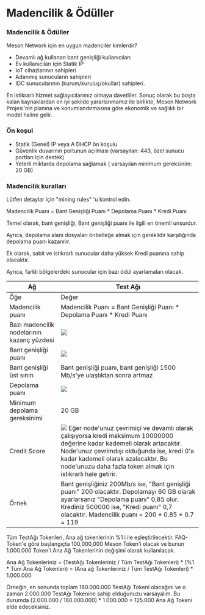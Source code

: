 # Madencilik & Ödüller

### Madencilik & Ödüller

Meson Network için en uygun madenciler kimlerdir?

* Devamlı ağ kullanan bant genişliği kullanıcıları
* Ev kullanıcıları için Statik IP
* IoT cihazlarının sahipleri
* Adanmış sunucuların sahipleri
* IDC sunucularının (kurum/kuruluş/okullar) sahipleri.

En istikrarlı hizmet sağlayıcılarımız olmaya davetliler. Sonuç olarak bu boşta kalan kaynaklardan en iyi şekilde yararlanmamız ile birlikte, Meson Network Projesi'nin planına ve konumlandırmasına göre ekonomik ve sağlıklı bir model haline gelir.

### Ön koşul

* Statik (Genel) IP veya A DHCP ön koşulu
* Güvenlik duvarının portunun açılması (varsayılan: 443, özel sunucu portları için destek)
* Yeterli miktarda depolama sağlamak ( varsayılan minimum gereksinim: 20 GB)

### Madencilik kuralları

Lütfen detaylar için "mining rules" 'u kontrol edin.

Madencilik Puanı = Bant Genişliği Puanı \* Depolama Puanı \* Kredi Puanı

Temel olarak, bant genişliği, Bant genişliği puanı ile ilgili en önemli unsurdur.

Ayrıca, depolama alanı dosyaları önbelleğe almak için gereklidir karşılığında depolama puanı kazanılır.

Ek olarak, sabit ve istikrarlı sunucular daha yüksek Kredi puanına sahip olacaktır.

Ayrıca, farklı bölgelerdeki sunucular için bazı ödül ayarlamaları olacak.

| Ağ                                         | Test Ağı                                                                                                                                                                                                                                                                                                                                       |
| ------------------------------------------ | ---------------------------------------------------------------------------------------------------------------------------------------------------------------------------------------------------------------------------------------------------------------------------------------------------------------------------------------------- |
| Öğe                                        | Değer                                                                                                                                                                                                                                                                                                                                          |
| Madencilik puanı                           | Madencilik Puanı = Bant Genişliği Puanı \* Depolama Puanı \* Kredi Puanı                                                                                                                                                                                                                                                                       |
| Bazı madencilik nodelarının kazanç yüzdesi | ![](https://docs.meson.network/assets/percentage.cbded1c4.svg)                                                                                                                                                                                                                                                                                 |
| Bant genişliği puanı                       | ![](https://docs.meson.network/assets/bandwidth-score.822a3b3e.svg)                                                                                                                                                                                                                                                                            |
| Bant genişliği üst sınırı                  | Bant genişliği puanı, bant genişliği 1500 Mb/s'ye ulaştıktan sonra artmaz                                                                                                                                                                                                                                                                      |
| Depolama puanı                             | ![](https://docs.meson.network/assets/storage-score.3a4dfe1b.svg)                                                                                                                                                                                                                                                                              |
| Minimum depolama gereksinimi               | 20 GB                                                                                                                                                                                                                                                                                                                                          |
| Credit Score                               | ![](https://docs.meson.network/assets/credit-score.9b760e1e.svg) Eğer node'unuz çevrimiçi ve devamlı olarak çalışıyorsa kredi maksimum 10000000 değerine kadar kademeli olarak artacaktır. Node'unuz çevrimdışı olduğunda ise, kredi 0'a kadar kademeli olarak azalacaktır. Bu node'unuzu daha fazla token almak için istikrarlı hale getirir. |
| Örnek                                      | Bant genişliğiniz 200Mb/s ise, "Bant genişliği puanı" 200 olacaktır. Depolamayı 60 GB olarak ayarlarsanız "Depolama puanı" 0,85 olur. Krediniz 500000 ise, "Kredi puanı" 0,7 olacaktır. Madencilik puanı = 200 \* 0.85 \* 0.7 = 119                                                                                                            |

Tüm TestAğı Tokenleri, Ana ağ tokenlerinin %1 i ile eşleştirilecektir. FAQ-Token'e göre başlangıçta 100,000,000 Meson Token'i olacak ve bunun 1.000.000 Token'i Ana Ağ Tokenlerinin değişimi olarak kullanılacak.

Ana Ağ Tokenleriniz = (TestAğı Tokenleriniz / Tüm TestAğı Tokenleri) \* (%1 \* Tüm Ana Ağ Tokenleri) = (Ana ağ Tokenleriniz / Tüm TestAğı Tokenleri) \* 1.000.000

Örneğin, en sonunda toplam 160.000.000 TestAğı Tokeni olacağını ve o zaman 2.000.000 TestAğı Tokenine sahip olduğunuzu varsayalım. Bu durumda (2.000.000 / 160.000.000) \* 1.000.000 = 125.000 Ana Ağ Tokeni elde edeceksiniz.
